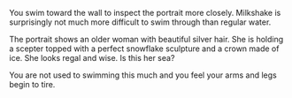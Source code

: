 You swim toward the wall to inspect the portrait more closely.  Milkshake is surprisingly not much more difficult to swim through than regular water.

The portrait shows an older woman with beautiful silver hair.  She is holding a scepter topped with a perfect snowflake sculpture and a crown made of ice.  She looks regal and wise.  Is this her sea?

You are not used to swimming this much and you feel your arms and legs begin to tire.